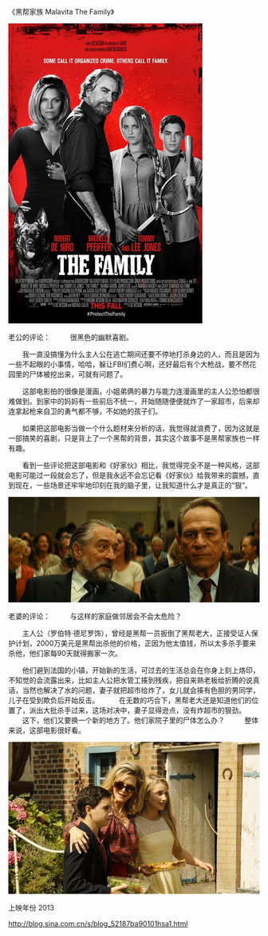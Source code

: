 《黑帮家族 Malavita The Family》

			
![](./img/001vda4xzy6IPgDoFiy92&690.jpg)

老公的评论：
 
　　很黑色的幽默喜剧。
 

　　我一直没搞懂为什么主人公在逃亡期间还要不停地打杀身边的人，而且是因为一些不起眼的小事情，哈哈，躲让FBI们费心啊，还好最后有个大枪战，要不然花园里的尸体被挖出来，可就有问题了。
 

　　这部电影拍的很像是漫画，小姐弟俩的暴力与能力连漫画里的主人公恐怕都很难做到。到家中的妈妈有一些前后不统一，开始随随便便就炸了一家超市，后来却连拿起枪来自卫的勇气都不够，不如她的孩子们。
 

　　如果把这部电影当做一个什么题材来分析的话，我觉得就浪费了，因为这就是一部搞笑的喜剧，只是背上了一个黑帮的背景，其实这个故事不是黑帮家族也一样有趣。
 

　　看到一些评论把这部电影和《好家伙》相比，我觉得完全不是一种风格，这部电影可能过一段就会忘了，但是我永远不会忘记看《好家伙》给我带来的震撼，直到现在，一些场景还牢牢地印刻在我的脑子里，让我知道什么才是真正的“狠”。

![](./img/001vda4xzy6IPgED2iH97&690.jpg)

老婆的评论：
 
　　与这样的家庭做邻居会不会太危险？
 

　　主人公（罗伯特·德尼罗饰），曾经是黑帮一员扳倒了黑帮老大，正接受证人保护计划，2000万美元是黑帮出杀他的价格，正因为他太值钱，所以太多杀手要来杀他，他们家每90天就得搬家一次。
 

　　他们避到法国的小镇，开始新的生活，可过去的生活总会在你身上刻上烙印，不知觉的会流露出来，比如主人公把水管工揍到残疾，把自来熟老板给折腾的说真话，当然也解决了水的问题，妻子就把超市给炸了，女儿就会揍有色胆的男同学，儿子在受到欺负后开始反击。
 
　　在无数的巧合下，黑帮老大还是知道他们的位置了，派出大批杀手过来，这场对决中，妻子显得逊点，没有炸超市的狠劲。
 
　　这下，他们又要换一个新的地方了。他们家院子里的尸体怎么办？
 
　　整体来说，这部电影很好看。

![](./img/001vda4xzy6IPgFTHTWd0&690.jpg)

上映年份 2013							
		
http://blog.sina.com.cn/s/blog_52187ba90101hsa1.html
